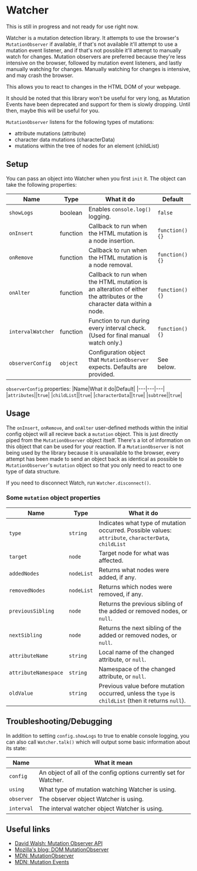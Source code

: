 # Watcher

This is still in progress and not ready for use right now.

Watcher is a mutation detection library. It attempts to use the browser's `MutationObserver` if available, if that's not available it'll attempt to use a mutation event listener, and if that's not possible it'll attempt to manually watch for changes. Mutation observers are preferred because they're less intensive on the browser, followed by mutation event listeners, and lastly manually watching for changes. Manually watching for changes is intensive, and may crash the browser.

This allows you to react to changes in the HTML DOM of your webpage.

It should be noted that this library won't be useful for very long, as Mutation Events have been deprecated and support for them is slowly dropping. Until then, maybe this will be useful for you.

`MutationObserver` listens for the following types of mutations:

* attribute mutations (attribute)
* character data mutations (characterData)
* mutations within the tree of nodes for an element (childList)

## Setup

You can pass an object into Watcher when you first `init` it. The object can take the following properties:

|Name|Type|What it do|Default|
|---|---|---|---|
|`showLogs`|boolean|Enables `console.log()` logging.|`false`|
|`onInsert`|function|Callback to run when the HTML mutation is a node insertion.|`function(){}`|
|`onRemove`|function|Callback to run when the HTML mutation is a node removal.|`function(){}`|
|`onAlter`|function|Callback to run when the HTML mutation is an alteration of either the attributes or the character data within a node.|`function(){}`|
|`intervalWatcher`|function|Function to run during every interval check. (Used for final manual watch only.)|`function(){}`|
|`observerConfig`|`object`|Configuration object that `MutationObserver` expects. Defaults are provided.|See below.|

`observerConfig` properties:
|Name|What it do|Default|
|---|---|---|
|`attributes`||`true`|
|`childList`||`true`|
|`characterData`||`true`|
|`subtree`||`true`|

## Usage

The `onInsert`, `onRemove`, and `onAlter` user-defined methods within the initial config object will all recieve back a `mutation` object. This is just directly piped from the `MutationObserver` object itself. There's a lot of information on this object that can be used for your reaction. If a `MutationObserver` is not being used by the library because it is unavailable to the browser, every attempt has been made to send an object back as identical as possible to `MutationObserver`'s `mutation` object so that you only need to react to one type of data structure.

If you need to disconnect Watch, run `Watcher.disconnect()`.

### Some `mutation` object properties

|Name|Type|What it do|
|---|---|---|
|`type`|`string`|Indicates what type of mutation occurred. Possible values: `attribute`, `characterData`, `childList`|
|`target`|`node`|Target node for what was affected.|
|`addedNodes`|`nodeList`|Returns what nodes were added, if any.|
|`removedNodes`|`nodeList`|Returns which nodes were removed, if any.|
|`previousSibling`|`node`|Returns the previous sibling of the added or removed nodes, or `null`.|
|`nextSibling`|`node`|Returns the next sibling of the added or removed nodes, or `null`.|
|`attributeName`|`string`|Local name of the changed attribute, or `null`.|
|`attributeNamespace`|`string`|Namespace of the changed attribute, or `null`.|
|`oldValue`|`string`|Previous value before mutation occurred, unless the `type` is `childList` (then it returns `null`).|

## Troubleshooting/Debugging

In addition to setting `config.showLogs` to true to enable console logging, you can also call `Watcher.talk()` which will output some basic information about its state:

|Name|What it mean|
|---|---|
|`config`|An object of all of the config options currently set for Watcher.|
|`using`|What type of mutation watching Watcher is using.|
|`observer`|The observer object Watcher is using.|
|`interval`|The interval watcher object Watcher is using.|

## Useful links

* [David Walsh: Mutation Observer API](https://davidwalsh.name/mutationobserver-api)
* [Mozilla's blog: DOM MutationObserver](https://hacks.mozilla.org/2012/05/dom-mutationobserver-reacting-to-dom-changes-without-killing-browser-performance/)
* [MDN: MutationObserver](https://developer.mozilla.org/en-US/docs/Web/API/MutationObserver)
* [MDN: Mutation Events](https://developer.mozilla.org/en-US/docs/Web/Guide/Events/Mutation_events)
